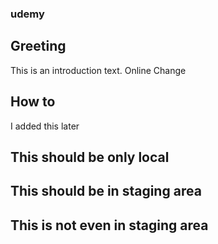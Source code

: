 ### udemy

## Greeting 
This is an introduction text. Online Change
 
## How to
I added this later


## This should be only local

## This should be in staging area

## This is not even in staging area

